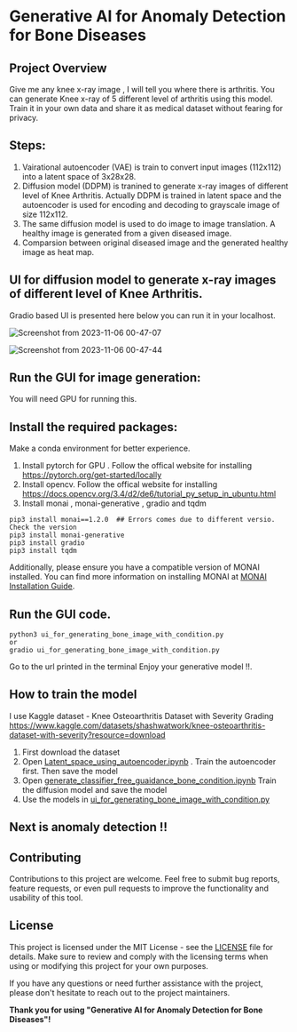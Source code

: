 # Generative AI for Anomaly Detection for Bone Diseases

## Project Overview
Give me any knee x-ray image , I will tell you where there is arthritis. You can generate Knee x-ray of 5 different level of arthritis using this model. Train it in your own data and share it as medical dataset without fearing for privacy.


## Steps:

1) Vairational autoencoder (VAE) is train to convert input images (112x112) into a latent space of 3x28x28.
2) Diffusion model (DDPM) is tranined to generate x-ray images of different level of Knee Arthritis. Actually DDPM is trained in latent space and the autoencoder is used for encoding and decoding to grayscale image of size 112x112.
3) The same diffusion model is used to do image to image translation. A healthy image is generated from a given diseased image.
4) Comparsion between original diseased image and the generated healthy image as heat map.

## UI for diffusion model to generate x-ray images of different level of Knee Arthritis.
Gradio based UI is presented here below you can run it in your localhost.

![Screenshot from 2023-11-06 00-47-07](https://github.com/pongthang/generative-AI-anomaly-detection/assets/57061570/ea73d47c-5611-4c03-93a9-cb7531665453)

![Screenshot from 2023-11-06 00-47-44](https://github.com/pongthang/generative-AI-anomaly-detection/assets/57061570/c40575a8-4c1a-41df-a871-0f7962f81582)


## Run the GUI for image generation:
You will need GPU for running this. 

## Install the required packages:
Make a conda environment for better experience.
1) Install pytorch for GPU . Follow the offical website for installing https://pytorch.org/get-started/locally
2) Install opencv. Follow the offical website for installing https://docs.opencv.org/3.4/d2/de6/tutorial_py_setup_in_ubuntu.html 
3) Install monai , monai-generative , gradio and tqdm 
```
pip3 install monai==1.2.0  ## Errors comes due to different versio. Check the version
pip3 install monai-generative
pip3 install gradio
pip3 install tqdm
```
Additionally, please ensure you have a compatible version of MONAI installed. You can find more information on installing MONAI at [MONAI Installation Guide](https://github.com/Project-MONAI/MONAI#installation).

## Run the GUI code.
```
python3 ui_for_generating_bone_image_with_condition.py
or
gradio ui_for_generating_bone_image_with_condition.py
```
Go to the url printed in the terminal
Enjoy your generative model !!.

## How to train the model
I use Kaggle dataset - Knee Osteoarthritis Dataset with Severity Grading
https://www.kaggle.com/datasets/shashwatwork/knee-osteoarthritis-dataset-with-severity?resource=download

1) First download the dataset
2) Open [Latent_space_using_autoencoder.ipynb](./Latent_space_using_autoencoder.ipynb) . Train the autoencoder first. Then save the model
3) Open [generate_classifier_free_guaidance_bone_condition.ipynb](./generate_classifier_free_guaidance_bone_condition.ipynb) Train the diffusion model and save the model
4) Use the models in [ui_for_generating_bone_image_with_condition.py](./ui_for_generating_bone_image_with_condition.py)

## Next is anomaly detection !!

## Contributing

Contributions to this project are welcome. Feel free to submit bug reports, feature requests, or even pull requests to improve the functionality and usability of this tool.

## License

This project is licensed under the MIT License - see the [LICENSE](LICENSE) file for details. Make sure to review and comply with the licensing terms when using or modifying this project for your own purposes.

If you have any questions or need further assistance with the project, please don't hesitate to reach out to the project maintainers.

**Thank you for using "Generative AI for Anomaly Detection for Bone Diseases"!**


